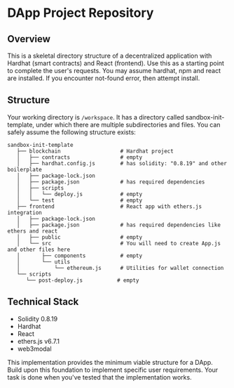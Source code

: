 # DApp Project Repository

## Overview
This is a skeletal directory structure of a decentralized application with Hardhat (smart contracts) and React (frontend). Use this as a starting point to complete the user's requests.
You may assume hardhat, npm and react are installed. If you encounter not-found error, then attempt install.

## Structure
Your working directory is `/workspace`. It has a directory called sandbox-init-template, under which there are multiple subdirectories and files. You can safely assume the following structure exists:
```
sandbox-init-template
   ├── blockchain                   # Hardhat project
   │   ├── contracts                # empty
   │   ├── hardhat.config.js        # has solidity: "0.8.19" and other boilerplate
   │   ├── package-lock.json
   │   ├── package.json             # has required dependencies
   │   ├── scripts
   │   │   └── deploy.js            # empty
   │   └── test                     # empty
   ├── frontend                     # React app with ethers.js integration
   │   ├── package-lock.json
   │   ├── package.json             # has required dependencies like ethers and react
   │   ├── public                   # empty
   │   └── src                      # You will need to create App.js and other files here
   │       ├── components           # empty
   │       └── utils
   │           └── ethereum.js      # Utilities for wallet connection
   └── scripts
      └── post-deploy.js           # empty
```

## Technical Stack
- Solidity 0.8.19
- Hardhat
- React
- ethers.js v6.7.1
- web3modal

This implementation provides the minimum viable structure for a DApp. Build upon this foundation to implement specific user requirements. Your task is done when you've tested that the implementation works.